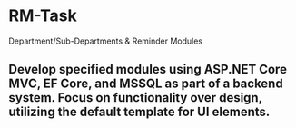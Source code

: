 # RM-Task
Department/Sub-Departments &amp; Reminder Modules
## Develop specified modules using ASP.NET Core MVC, EF Core, and MSSQL as part of a backend system. Focus on functionality over design, utilizing the default template for UI elements.
